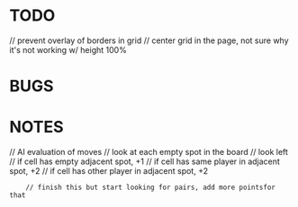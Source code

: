 # TODO

// prevent overlay of borders in grid
// center grid in the page, not sure why it's not working w/ height 100%

# BUGS

# NOTES

// AI evaluation of moves
    // look at each empty spot in the board
        // look left 
        // if cell has empty adjacent spot, +1
        // if cell has same player in adjacent spot, +2
        // if cell has other player in adjacent spot, +2 
        
        // finish this but start looking for pairs, add more pointsfor that 
    